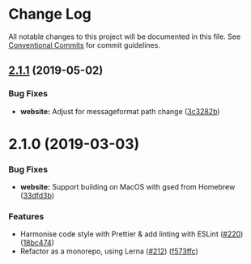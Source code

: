 # Change Log

All notable changes to this project will be documented in this file.
See [Conventional Commits](https://conventionalcommits.org) for commit guidelines.

## [2.1.1](https://github.com/messageformat/messageformat/compare/messageformat-website@2.1.0...messageformat-website@2.1.1) (2019-05-02)


### Bug Fixes

* **website:** Adjust for messageformat path change ([3c3282b](https://github.com/messageformat/messageformat/commit/3c3282b))





# 2.1.0 (2019-03-03)


### Bug Fixes

* **website:** Support building on MacOS with gsed from Homebrew ([33dfd3b](https://github.com/messageformat/messageformat/commit/33dfd3b))


### Features

* Harmonise code style with Prettier & add linting with ESLint ([#220](https://github.com/messageformat/messageformat/issues/220)) ([18bc474](https://github.com/messageformat/messageformat/commit/18bc474))
* Refactor as a monorepo, using Lerna ([#212](https://github.com/messageformat/messageformat/issues/212)) ([f573ffc](https://github.com/messageformat/messageformat/commit/f573ffc))
